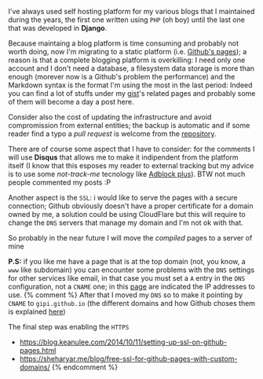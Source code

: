<!--
.. title: migrating to a static blogging platform
.. slug: migrating-to-static-platform
.. date: 2015-12-04 00:00:00
.. tags: 
.. category: 
.. link: 
.. description: 
.. type: text
-->

I've always used self hosting platform for my various blogs that
I maintained during the years, the first one written using ``PHP``
(oh boy) until the last one that was developed in **Django**.

Because maintaing a blog platform is time consuming and probably
not worth doing, now I'm migrating to a static platform (i.e. [Github's pages](https://help.github.com/categories/github-pages-basics/));
a reason is that a complete blogging platform is overkilling:
I need only one account and I don't need a database, a filesystem
data storage is more than enough (morever now is a Github's problem
the performance) and the Markdown syntax is the format I'm using
the most in the last period: Indeed you can find a lot of stuffs under
my [gist](https://gist.github.com/gipi/)'s
related pages and probably some of them will become a day
a post here.

Consider also the cost of updating the infrastructure and avoid
compromission from external entities; the backup is automatic
and if some reader find a typo a *pull request* is welcome
from the [repository](https://github.com/gipi/gipi.github.io).

There are of course some aspect that I have to consider:
for the comments I will
use **Disqus** that allows me to make it indipendent from the
platform itself (I know that this esposes my reader to external
tracking but my advice is to use some *not-track-me* tecnology
like [Adblock plus](https://adblockplus.org/)).
BTW not much people commented my posts :P

Another aspect is the ``SSL``: i would like to serve the pages with a
secure connection; Github obviously doesn't have a proper certificate for
a domain owned by me, a solution could be using CloudFlare but this will
require to change the ``DNS`` servers that manage my domain and I'm not
ok with that.

So probably in the near future I will move the *compiled* pages to a
server of mine

**P.S:** if you like me have a page that is at the top domain (not, you know, a ``www`` like subdomain)
you can encounter some problems with the ``DNS`` settings for other services
like email, in that case you must set a ``A`` entry in the ``DNS`` configuration,
not a ``CNAME`` one; in this [page](https://help.github.com/articles/tips-for-configuring-an-a-record-with-your-dns-provider/)
are indicated the IP addresses to use.
{% comment %}
After that I moved my ``DNS`` so to make it pointing by ``CNAME``
to ``gipi.github.io`` (the different domains and how Github choses them
is explained [here](https://help.github.com/articles/about-custom-domains-for-github-pages-sites/))

The final step was enabling the ``HTTPS``

 - https://blog.keanulee.com/2014/10/11/setting-up-ssl-on-github-pages.html
 - https://sheharyar.me/blog/free-ssl-for-github-pages-with-custom-domains/
{% endcomment %}